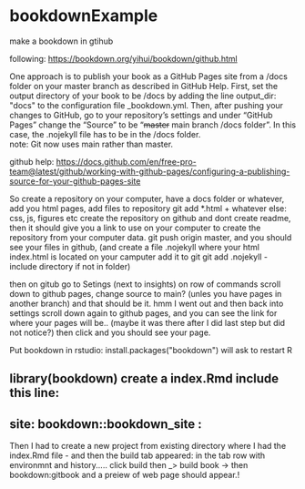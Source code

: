# bookdownExample
make a bookdown in gtihub

following:
https://bookdown.org/yihui/bookdown/github.html

One approach is to publish your book as a GitHub Pages site from a /docs folder on your master branch as described in GitHub Help. 
First, set the output directory of your book to be /docs by adding the line output_dir: "docs" to the configuration file _bookdown.yml. Then, after pushing your changes to GitHub, go to your repository’s settings and under “GitHub Pages” change the “Source” to be “~~master~~ main branch /docs folder”. In this case, the .nojekyll file has to be in the /docs folder.  
note: Git now uses main rather than master.

github help:
https://docs.github.com/en/free-pro-team@latest/github/working-with-github-pages/configuring-a-publishing-source-for-your-github-pages-site

So create a repository on your computer, have a docs folder or whatever, add you html pages, add files to repository git add *.html + whatever else: css, js,  figures etc
create the repository on github and dont create readme, then it should give you a link to use on your computer to create the repository from your computer data.
git push origin master, and you should see your files in github, (and create a file .nojekyll where your html index.html is located on your camputer add it to git git add .nojekyll - include directory if not in folder)

then on gitub go to Setings (next to insights) on row of commands scroll down to github pages, change source to main? (unles you have pages in another branch) and that should be it.
hmm I went out and then back into settings scroll down again to github pages, and you can see the link for where your pages will be..  (maybe it was there after I did last step but did not notice?) then click and you should see your page.

Put bookdown in rstudio:
install.packages("bookdown")   will ask to restart R

library(bookdown)
create a index.Rmd
include this line: 
---
site: bookdown::bookdown_site
:
---
Then I had to create a new project from existing directory where I had the index.Rmd file - and then the build tab appeared: in the tab row with environmnt and history.....
click build then _> build book -> then bookdown:gitbook and a preiew of web page should appear.!
